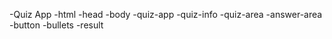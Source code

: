 -Quiz App
-html
    -head
    -body
        -quiz-app
            -quiz-info
            -quiz-area
            -answer-area
            -button
            -bullets
            -result
            




